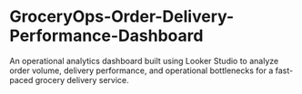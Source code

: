 # GroceryOps-Order-Delivery-Performance-Dashboard
An operational analytics dashboard built using Looker Studio to analyze order volume, delivery performance, and operational bottlenecks for a fast-paced grocery delivery service.
